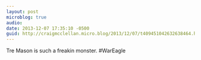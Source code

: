```yaml
---
layout: post
microblog: true
audio: 
date: 2013-12-07 17:35:10 -0500
guid: http://craigmcclellan.micro.blog/2013/12/07/t409451042632638464.html
---
```

Tre Mason is such a freakin monster. #WarEagle
